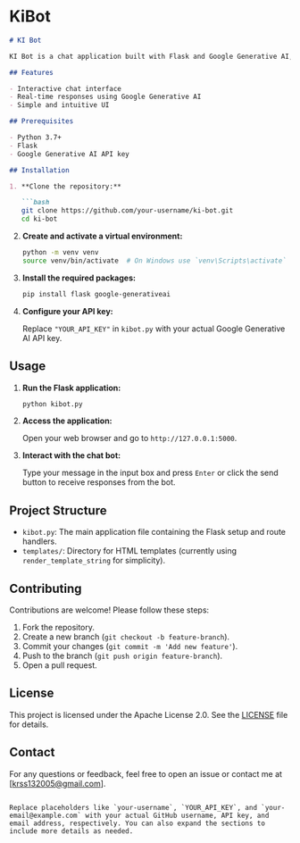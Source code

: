 # KiBot

```markdown
# KI Bot

KI Bot is a chat application built with Flask and Google Generative AI, designed to provide an interactive chat interface. The application leverages the power of the Gemini-pro model to generate responses in real-time.

## Features

- Interactive chat interface
- Real-time responses using Google Generative AI
- Simple and intuitive UI

## Prerequisites

- Python 3.7+
- Flask
- Google Generative AI API key

## Installation

1. **Clone the repository:**

   ```bash
   git clone https://github.com/your-username/ki-bot.git
   cd ki-bot
   ```

2. **Create and activate a virtual environment:**

   ```bash
   python -m venv venv
   source venv/bin/activate  # On Windows use `venv\Scripts\activate`
   ```

3. **Install the required packages:**

   ```bash
   pip install flask google-generativeai
   ```

4. **Configure your API key:**

   Replace `"YOUR_API_KEY"` in `kibot.py` with your actual Google Generative AI API key.

## Usage

1. **Run the Flask application:**

   ```bash
   python kibot.py
   ```

2. **Access the application:**

   Open your web browser and go to `http://127.0.0.1:5000`.

3. **Interact with the chat bot:**

   Type your message in the input box and press `Enter` or click the send button to receive responses from the bot.

## Project Structure

- `kibot.py`: The main application file containing the Flask setup and route handlers.
- `templates/`: Directory for HTML templates (currently using `render_template_string` for simplicity).

## Contributing

Contributions are welcome! Please follow these steps:

1. Fork the repository.
2. Create a new branch (`git checkout -b feature-branch`).
3. Commit your changes (`git commit -m 'Add new feature'`).
4. Push to the branch (`git push origin feature-branch`).
5. Open a pull request.

## License

This project is licensed under the Apache License 2.0. See the [LICENSE](LICENSE) file for details.

## Contact

For any questions or feedback, feel free to open an issue or contact me at [krss132005@gmail.com].

```

Replace placeholders like `your-username`, `YOUR_API_KEY`, and `your-email@example.com` with your actual GitHub username, API key, and email address, respectively. You can also expand the sections to include more details as needed.
